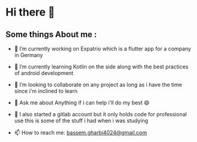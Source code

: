 # Hi there 👋

<!--
**gogetsu4024/gogetsu4024** is a ✨ _special_ ✨ repository because its `README.md` (this file) appears on your GitHub profile.

Here are some ideas to get you started:
-->
## Some things About me : 
- 🔭 I’m currently working on Expatrio which is a flutter app for a company in Germany 
- 🌱 I’m currently learning Kotlin on the side along with the best practices of android development
- 👯 I’m looking to collaborate on any project as long as i have the time since i'm inclined to learn

- 💬 Ask me about Anything if i can help i'll do my best 😄
- 💬 I also started a gitlab account but it only holds code for professional use this is some of the stuff i had when i was studying
- 📫 How to reach me: bassem.gharbi4024@gmail.com


